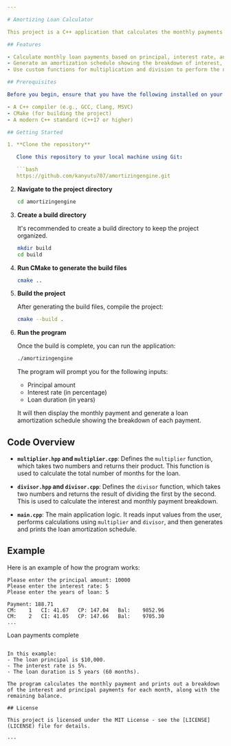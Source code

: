 ```yaml
---

# Amortizing Loan Calculator

This project is a C++ application that calculates the monthly payments and the amortization schedule for a loan. It uses basic arithmetic functions for multiplication and division and provides a detailed loan breakdown for each month.

## Features

- Calculate monthly loan payments based on principal, interest rate, and loan duration.
- Generate an amortization schedule showing the breakdown of interest, principal payment, and remaining balance.
- Use custom functions for multiplication and division to perform the necessary calculations.

## Prerequisites

Before you begin, ensure that you have the following installed on your machine:

- A C++ compiler (e.g., GCC, Clang, MSVC)
- CMake (for building the project)
- A modern C++ standard (C++17 or higher)

## Getting Started

1. **Clone the repository**

   Clone this repository to your local machine using Git:

   ```bash
   https://github.com/kanyutu707/amortizingengine.git
   ```

2. **Navigate to the project directory**

   ```bash
   cd amortizingengine
   ```

3. **Create a build directory**

   It's recommended to create a build directory to keep the project organized.

   ```bash
   mkdir build
   cd build
   ```

4. **Run CMake to generate the build files**

   ```bash
   cmake ..
   ```

5. **Build the project**

   After generating the build files, compile the project:

   ```bash
   cmake --build .
   ```

6. **Run the program**

   Once the build is complete, you can run the application:

   ```bash
   ./amortizingengine
   ```

   The program will prompt you for the following inputs:
   
   - Principal amount
   - Interest rate (in percentage)
   - Loan duration (in years)

   It will then display the monthly payment and generate a loan amortization schedule showing the breakdown of each payment.

## Code Overview

- **`multiplier.hpp` and `multiplier.cpp`**:
  Defines the `multiplier` function, which takes two numbers and returns their product. This function is used to calculate the total number of months for the loan.
  
- **`divisor.hpp` and `divisor.cpp`**:
  Defines the `divisor` function, which takes two numbers and returns the result of dividing the first by the second. This is used to calculate the interest and monthly payment breakdown.

- **`main.cpp`**:
  The main application logic. It reads input values from the user, performs calculations using `multiplier` and `divisor`, and then generates and prints the loan amortization schedule.

## Example

Here is an example of how the program works:

```
Please enter the principal amount: 10000
Please enter the interest rate: 5
Please enter the years of loan: 5

Payment: 188.71
CM:    1   CI: 41.67   CP: 147.04   Bal:    9852.96
CM:    2   CI: 41.05   CP: 147.66   Bal:    9705.30
...
```

Loan payments complete
```

In this example:
- The loan principal is $10,000.
- The interest rate is 5%.
- The loan duration is 5 years (60 months).

The program calculates the monthly payment and prints out a breakdown of the interest and principal payments for each month, along with the remaining balance.

## License

This project is licensed under the MIT License - see the [LICENSE](LICENSE) file for details.

---
